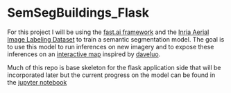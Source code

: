 # SemSegBuildings_Flask
For this project I will be using the [fast.ai framework](https://docs.fast.ai/) and the [Inria Aerial Image Labeling Dataset](https://project.inria.fr/aerialimagelabeling/) to train a semantic segmentation model. The goal is to use this model to run inferences on new imagery and to expose these inferences on an [interactive map](https://alpha.anthropo.co/znz-demo) inspired by [daveluo](https://github.com/daveluo/zanzibar-aerial-mapping).

Much of this repo is base skeleton for the flask application side that will be incorporated later but the current progress on the model can be found in the [jupyter notebook](https://github.com/dataondeck/TakeHomes/blob/master/SemSegBuildings_Flask/SegSemBuildings.ipynb)
